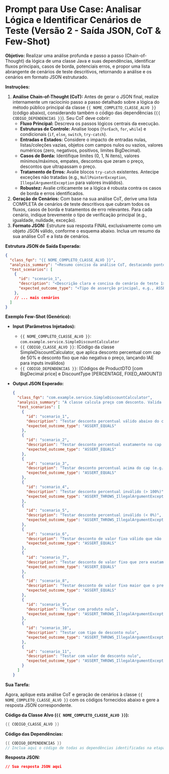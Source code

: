 # Prompt para Use Case: Analisar Lógica e Identificar Cenários de Teste (Versão 2 - Saída JSON, CoT & Few-Shot)

**Objetivo:** Realizar uma análise profunda e passo a passo (Chain-of-Thought) da lógica de uma classe Java e suas dependências, identificar fluxos principais, casos de borda, potenciais erros, e propor uma lista abrangente de cenários de teste descritivos, retornando a análise e os cenários em formato JSON estruturado.

**Instruções:**

1.  **Análise Chain-of-Thought (CoT):** Antes de gerar o JSON final, realize internamente um raciocínio passo a passo detalhado sobre a lógica do método público principal da classe `{{ NOME_COMPLETO_CLASSE_ALVO }}` (código abaixo), considerando também o código das dependências (`{{ CODIGO_DEPENDENCIAS }}`). Seu CoT deve cobrir:
    *   **Fluxo Principal:** Descreva os passos lógicos centrais da execução.
    *   **Estruturas de Controle:** Analise loops (`forEach`, `for`, `while`) e condicionais (`if`, `else`, `switch`, `try-catch`).
    *   **Entradas e Estados:** Considere o impacto de entradas nulas, listas/coleções vazias, objetos com campos nulos ou vazios, valores numéricos (zero, negativos, positivos, limites BigDecimal).
    *   **Casos de Borda:** Identifique limites (0, 1, N itens), valores mínimos/máximos, empates, descontos que zeram o preço, descontos que ultrapassam o preço.
    *   **Tratamento de Erros:** Avalie blocos `try-catch` existentes. Antecipe exceções não tratadas (e.g., `NullPointerException`, `IllegalArgumentException` para valores inválidos).
    *   **Robustez:** Avalie criticamente se a lógica é robusta contra os casos de borda e erros identificados.
2.  **Geração de Cenários:** Com base na sua análise CoT, derive uma lista COMPLETA de cenários de teste descritivos que cubram todos os fluxos, casos de borda e tratamentos de erro relevantes. Para cada cenário, indique brevemente o tipo de verificação principal (e.g., igualdade, nulidade, exceção).
3.  **Formato JSON:** Estruture sua resposta FINAL exclusivamente como um objeto JSON válido, conforme o esquema abaixo. Inclua um resumo da sua análise CoT e a lista de cenários.

**Estrutura JSON de Saída Esperada:**

```json
{
  "class_fqn": "{{ NOME_COMPLETO_CLASSE_ALVO }}",
  "analysis_summary": "<Resumo conciso da análise CoT, destacando pontos críticos, casos de borda e potenciais problemas identificados>",
  "test_scenarios": [
    {
      "id": "scenario_1",
      "description": "<Descrição clara e concisa do cenário de teste 1>",
      "expected_outcome_type": "<Tipo de asserção principal, e.g., ASSERT_EQUALS, ASSERT_NOT_NULL, ASSERT_NULL, ASSERT_THROWS_IllegalArgumentException, ASSERT_TRUE>"
    },
    // ... mais cenários
  ]
}
```

**Exemplo Few-Shot (Genérico):**

*   **Input (Parâmetros Injetados):**
    *   `{{ NOME_COMPLETO_CLASSE_ALVO }}`: `com.example.service.SimpleDiscountCalculator`
    *   `{{ CODIGO_CLASSE_ALVO }}`: (Código da classe SimpleDiscountCalculator, que aplica desconto percentual com cap de 50% e desconto fixo que não negativa o preço, lançando IAE para inputs inválidos)
    *   `{{ CODIGO_DEPENDENCIAS }}`: (Códigos de ProductDTO [com BigDecimal price] e DiscountType [PERCENTAGE, FIXED_AMOUNT])

*   **Output JSON Esperado:**
    ```json
    {
      "class_fqn": "com.example.service.SimpleDiscountCalculator",
      "analysis_summary": "A classe calcula preço com desconto. Valida inputs (produto, tipo, valor não nulos). Aplica desconto PERCENTAGE (valor entre 0-100, cap de 50%) ou FIXED_AMOUNT (não negativa o preço). Lança IllegalArgumentException para inputs inválidos.",
      "test_scenarios": [
        {
          "id": "scenario_1",
          "description": "Testar desconto percentual válido abaixo do cap (e.g., 10%)",
          "expected_outcome_type": "ASSERT_EQUALS"
        },
        {
          "id": "scenario_2",
          "description": "Testar desconto percentual exatamente no cap (50%)",
          "expected_outcome_type": "ASSERT_EQUALS"
        },
        {
          "id": "scenario_3",
          "description": "Testar desconto percentual acima do cap (e.g., 60%) deve aplicar o cap (50%)",
          "expected_outcome_type": "ASSERT_EQUALS"
        },
        {
          "id": "scenario_4",
          "description": "Testar desconto percentual inválido (> 100%)",
          "expected_outcome_type": "ASSERT_THROWS_IllegalArgumentException"
        },
        {
          "id": "scenario_5",
          "description": "Testar desconto percentual inválido (< 0%)",
          "expected_outcome_type": "ASSERT_THROWS_IllegalArgumentException"
        },
        {
          "id": "scenario_6",
          "description": "Testar desconto de valor fixo válido que não zera o preço",
          "expected_outcome_type": "ASSERT_EQUALS"
        },
        {
          "id": "scenario_7",
          "description": "Testar desconto de valor fixo que zera exatamente o preço",
          "expected_outcome_type": "ASSERT_EQUALS"
        },
        {
          "id": "scenario_8",
          "description": "Testar desconto de valor fixo maior que o preço (deve resultar em preço zero)",
          "expected_outcome_type": "ASSERT_EQUALS"
        },
        {
          "id": "scenario_9",
          "description": "Testar com produto nulo",
          "expected_outcome_type": "ASSERT_THROWS_IllegalArgumentException"
        },
        {
          "id": "scenario_10",
          "description": "Testar com tipo de desconto nulo",
          "expected_outcome_type": "ASSERT_THROWS_IllegalArgumentException"
        },
        {
          "id": "scenario_11",
          "description": "Testar com valor de desconto nulo",
          "expected_outcome_type": "ASSERT_THROWS_IllegalArgumentException"
        }
      ]
    }
    ```

**Sua Tarefa:**

Agora, aplique esta análise CoT e geração de cenários à classe `{{ NOME_COMPLETO_CLASSE_ALVO }}` com os códigos fornecidos abaixo e gere a resposta JSON correspondente.

**Código da Classe Alvo (`{{ NOME_COMPLETO_CLASSE_ALVO }}`):**

```java
{{ CODIGO_CLASSE_ALVO }}
```

**Código das Dependências:**

```java
{{ CODIGO_DEPENDENCIAS }}
// Inclua aqui o código de todas as dependências identificadas na etapa anterior, separadas por comentários ou marcadores claros.
```

**Resposta JSON:**

```json
// Sua resposta JSON aqui
```

